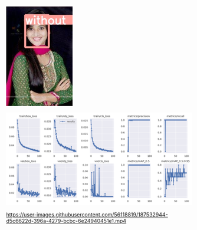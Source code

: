 ![Detection Snip 1](images/mask_snip1.jpg)

![Results](https://github.com/sarthakmishraa/mask_detection_yolov5/blob/main/runs/train/results.png)

https://user-images.githubusercontent.com/56118819/187532944-d5c6622d-396a-4279-bcbc-6e24940451e1.mp4

